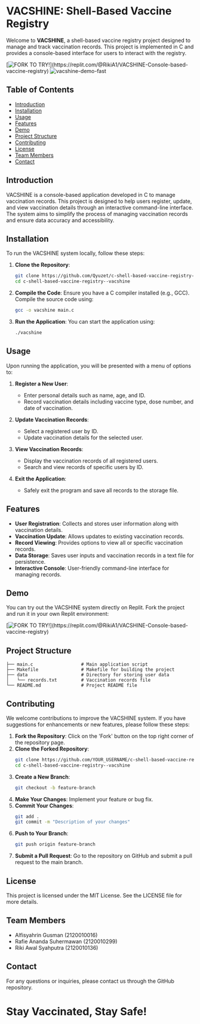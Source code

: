 # VACSHINE: Shell-Based Vaccine Registry

Welcome to **VACSHINE**, a shell-based vaccine registry project designed to manage and track vaccination records. This project is implemented in C and provides a console-based interface for users to interact with the registry.

[![FORK TO TRY!](https://replit.com/badge?theme=dark&caption=FORK%20TO%20TRY!)](https://replit.com/@RikiA1/VACSHINE-Console-based-vaccine-registry)
![vacshine-demo-fast](https://github.com/Qyuzet/c-shell-based-vaccine-registry--vacshine/assets/93258081/a455b378-846d-400c-aab9-4ad4aef97fdf)


## Table of Contents

- [Introduction](#introduction)
- [Installation](#installation)
- [Usage](#usage)
- [Features](#features)
- [Demo](#demo)
- [Project Structure](#project-structure)
- [Contributing](#contributing)
- [License](#license)
- [Team Members](#team-members)
- [Contact](#contact)

## Introduction

VACSHINE is a console-based application developed in C to manage vaccination records. This project is designed to help users register, update, and view vaccination details through an interactive command-line interface. The system aims to simplify the process of managing vaccination records and ensure data accuracy and accessibility.

## Installation

To run the VACSHINE system locally, follow these steps:

1. **Clone the Repository**:
    ```bash
    git clone https://github.com/Qyuzet/c-shell-based-vaccine-registry--vacshine.git
    cd c-shell-based-vaccine-registry--vacshine
    ```

2. **Compile the Code**:
    Ensure you have a C compiler installed (e.g., GCC). Compile the source code using:
    ```bash
    gcc -o vacshine main.c
    ```

3. **Run the Application**:
    You can start the application using:
    ```bash
    ./vacshine
    ```

## Usage

Upon running the application, you will be presented with a menu of options to:

1. **Register a New User**:
    - Enter personal details such as name, age, and ID.
    - Record vaccination details including vaccine type, dose number, and date of vaccination.

2. **Update Vaccination Records**:
    - Select a registered user by ID.
    - Update vaccination details for the selected user.

3. **View Vaccination Records**:
    - Display the vaccination records of all registered users.
    - Search and view records of specific users by ID.

4. **Exit the Application**:
    - Safely exit the program and save all records to the storage file.

## Features

- **User Registration**: Collects and stores user information along with vaccination details.
- **Vaccination Update**: Allows updates to existing vaccination records.
- **Record Viewing**: Provides options to view all or specific vaccination records.
- **Data Storage**: Saves user inputs and vaccination records in a text file for persistence.
- **Interactive Console**: User-friendly command-line interface for managing records.

## Demo

You can try out the VACSHINE system directly on Replit. Fork the project and run it in your own Replit environment:

[![FORK TO TRY!](https://replit.com/badge?theme=dark&caption=FORK%20TO%20TRY!)](https://replit.com/@RikiA1/VACSHINE-Console-based-vaccine-registry)

## Project Structure

```
├── main.c                  # Main application script
├── Makefile                # Makefile for building the project
├── data                    # Directory for storing user data
│   └── records.txt         # Vaccination records file
└── README.md               # Project README file
```

## Contributing

We welcome contributions to improve the VACSHINE system. If you have suggestions for enhancements or new features, please follow these steps:

1. **Fork the Repository**: Click on the 'Fork' button on the top right corner of the repository page.
2. **Clone the Forked Repository**:
    ```bash
    git clone https://github.com/YOUR_USERNAME/c-shell-based-vaccine-registry--vacshine.git
    cd c-shell-based-vaccine-registry--vacshine
    ```
3. **Create a New Branch**:
    ```bash
    git checkout -b feature-branch
    ```
4. **Make Your Changes**: Implement your feature or bug fix.
5. **Commit Your Changes**:
    ```bash
    git add .
    git commit -m "Description of your changes"
    ```
6. **Push to Your Branch**:
    ```bash
    git push origin feature-branch
    ```
7. **Submit a Pull Request**: Go to the repository on GitHub and submit a pull request to the main branch.

## License

This project is licensed under the MIT License. See the LICENSE file for more details.

## Team Members

- Alfisyahrin Gusman (2120010016)
- Rafie Ananda Suhermawan (2120010299)
- Riki Awal Syahputra (2120010136)

## Contact

For any questions or inquiries, please contact us through the GitHub repository.

# Stay Vaccinated, Stay Safe!
